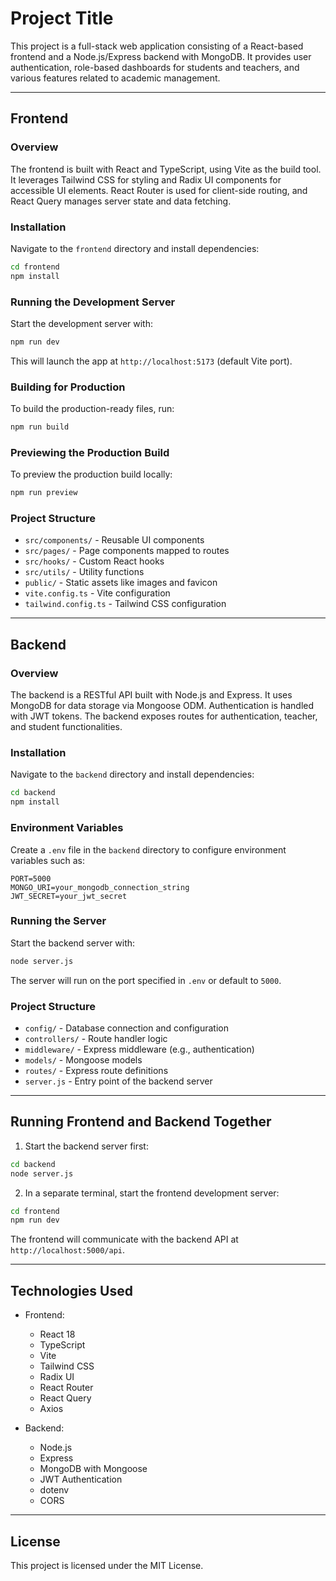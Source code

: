 # Project Title

This project is a full-stack web application consisting of a React-based frontend and a Node.js/Express backend with MongoDB. It provides user authentication, role-based dashboards for students and teachers, and various features related to academic management.

---

## Frontend

### Overview

The frontend is built with React and TypeScript, using Vite as the build tool. It leverages Tailwind CSS for styling and Radix UI components for accessible UI elements. React Router is used for client-side routing, and React Query manages server state and data fetching.

### Installation

Navigate to the `frontend` directory and install dependencies:

```bash
cd frontend
npm install
```

### Running the Development Server

Start the development server with:

```bash
npm run dev
```

This will launch the app at `http://localhost:5173` (default Vite port).

### Building for Production

To build the production-ready files, run:

```bash
npm run build
```

### Previewing the Production Build

To preview the production build locally:

```bash
npm run preview
```

### Project Structure

- `src/components/` - Reusable UI components
- `src/pages/` - Page components mapped to routes
- `src/hooks/` - Custom React hooks
- `src/utils/` - Utility functions
- `public/` - Static assets like images and favicon
- `vite.config.ts` - Vite configuration
- `tailwind.config.ts` - Tailwind CSS configuration

---

## Backend

### Overview

The backend is a RESTful API built with Node.js and Express. It uses MongoDB for data storage via Mongoose ODM. Authentication is handled with JWT tokens. The backend exposes routes for authentication, teacher, and student functionalities.

### Installation

Navigate to the `backend` directory and install dependencies:

```bash
cd backend
npm install
```

### Environment Variables

Create a `.env` file in the `backend` directory to configure environment variables such as:

```
PORT=5000
MONGO_URI=your_mongodb_connection_string
JWT_SECRET=your_jwt_secret
```

### Running the Server

Start the backend server with:

```bash
node server.js
```

The server will run on the port specified in `.env` or default to `5000`.

### Project Structure

- `config/` - Database connection and configuration
- `controllers/` - Route handler logic
- `middleware/` - Express middleware (e.g., authentication)
- `models/` - Mongoose models
- `routes/` - Express route definitions
- `server.js` - Entry point of the backend server

---

## Running Frontend and Backend Together

1. Start the backend server first:

```bash
cd backend
node server.js
```

2. In a separate terminal, start the frontend development server:

```bash
cd frontend
npm run dev
```

The frontend will communicate with the backend API at `http://localhost:5000/api`.

---

## Technologies Used

- Frontend:
  - React 18
  - TypeScript
  - Vite
  - Tailwind CSS
  - Radix UI
  - React Router
  - React Query
  - Axios

- Backend:
  - Node.js
  - Express
  - MongoDB with Mongoose
  - JWT Authentication
  - dotenv
  - CORS

---

## License

This project is licensed under the MIT License.
